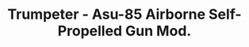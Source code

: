---
layout: product
title: "Trumpeter - Asu-85 Airborne Self-Propelled Gun Mod."
price: "4200" 
desc: "N/A"
img_path: "/assets/img/TRU01588.webp"
brand: "N/A"
available: false
special_offer: false
new: false
soon: false
cat: "010000"
subcat: "013400"
subsubcat: "0N/A"
sifra: "TRU01588"
popular: false
spec: false
---